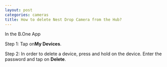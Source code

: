 ```yaml
---
layout: post
categories: cameras
title: How to delete Nest Drop Camera from the Hub?
---
```


In the B.One App

Step 1: Tap on**My Devices**.

Step 2: In order to delete a device, press and hold on the device. Enter the password and tap on **Delete**.